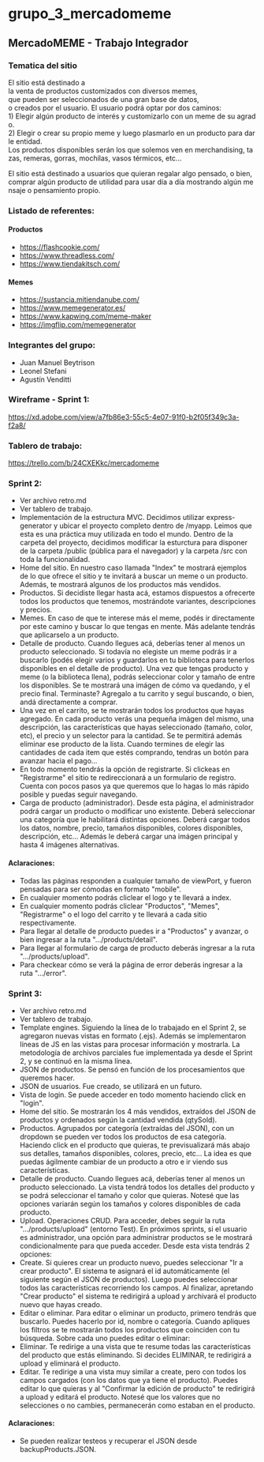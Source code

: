 # grupo_3_mercadomeme

## MercadoMEME - Trabajo Integrador

### Tematica del sitio

El sitio está destinado a la venta de productos customizados con diversos memes, que pueden ser seleccionados de una gran base de datos, o creados por el usuario.
El usuario podrá optar por dos caminos:
1) Elegir algún producto de interés y customizarlo con un meme de su agrado.
2) Elegir o crear su propio meme y luego plasmarlo en un producto para darle entidad. 
Los productos disponibles serán los que solemos ven en merchandising, tazas, remeras, gorras, mochilas, vasos térmicos, etc...

El sitio está destinado a usuarios que quieran regalar algo pensado, o bien, comprar algún producto de utilidad para usar día a día mostrando algún mensaje o pensamiento propio.

### Listado de referentes:

#### Productos
* https://flashcookie.com/
* https://www.threadless.com/
* https://www.tiendakitsch.com/

#### Memes
* https://sustancia.mitiendanube.com/
* https://www.memegenerator.es/
* https://www.kapwing.com/meme-maker
* https://imgflip.com/memegenerator


### Integrantes del grupo:

* Juan Manuel Beytrison
* Leonel Stefani
* Agustín Venditti


### Wireframe - Sprint 1:

https://xd.adobe.com/view/a7fb86e3-55c5-4e07-91f0-b2f05f349c3a-f2a8/


### Tablero de trabajo:

https://trello.com/b/24CXEKkc/mercadomeme


### Sprint 2:

* Ver archivo retro.md
* Ver tablero de trabajo.
* Implementación de la estructura MVC. Decidimos utilizar express-generator y ubicar el proyecto completo dentro de /myapp. Leimos que esta es una práctica muy utilizada en todo el mundo. Dentro de la carpeta del proyecto, decidimos modificar la esturctura para disponer de la carpeta /public (pública para el navegador) y la carpeta /src con toda la funcionalidad.
* Home del sitio. En nuestro caso llamada "Index" te mostrará ejemplos de lo que ofrece el sitio y te invitará a buscar un meme o un producto. Además, te mostrará algunos de los productos más vendidos.
* Productos. Si decidiste llegar hasta acá, estamos dispuestos a ofrecerte todos los productos que tenemos, mostrándote variantes, descripciones y precios.
* Memes. En caso de que te interese más el meme, podés ir directamente por este camino y buscar lo que tengas en mente. Más adelante tendrás que aplicarselo a un producto.
* Detalle de producto. Cuando llegues acá, deberías tener al menos un producto seleccionado. Si todavía no elegiste un meme podrás ir a buscarlo (podés elegir varios y guardarlos en tu biblioteca para tenerlos disponibles en el detalle de producto). Una vez que tengas producto y meme (o la biblioteca llena), podrás seleccionar color y tamaño de entre los disponibles. Se te mostrará una imágen de cómo va quedando, y el precio final. Terminaste? Agregalo a tu carrito y seguí buscando, o bien, andá directamente a comprar.
* Una vez en el carrito, se te mostrarán todos los productos que hayas agregado. En cada producto verás una pequeña imágen del mismo, una descripción, las características que hayas seleccionado (tamaño, color, etc), el precio y un selector para la cantidad. Se te permitirá además eliminar ese producto de la lista. Cuando termines de elegir las cantidades de cada item que estés comprando, tendras un botón para avanzar hacia el pago...
* En todo momento tendrás la opción de registrarte. Si clickeas en "Registrarme" el sitio te redireccionará a un formulario de registro. Cuenta con pocos pasos ya que queremos que lo hagas lo más rápido posible y puedas seguir navegando.
* Carga de producto (administrador). Desde esta página, el administrador podrá cargar un producto o modificar uno existente. Deberá seleccionar una categoría que le habilitará distintas opciones. Deberá cargar todos los datos, nombre, precio, tamaños disponibles, colores disponibles, descripción, etc... Además le deberá cargar una imágen principal y hasta 4 imágenes alternativas.


#### Aclaraciones:
* Todas las páginas responden a cualquier tamaño de viewPort, y fueron pensadas para ser cómodas en formato "mobile".
* En cualquier momento podrás cliclear el logo y te llevará a index.
* En cualquier momento podrás cliclear "Productos", "Memes", "Registrarme" o el logo del carrito y te llevará a cada sitio respectivamente.
* Para llegar al detalle de producto puedes ir a "Productos" y avanzar, o bien ingresar a la ruta ".../products/detail".
* Para llegar al formulario de carga de producto deberás ingresar a la ruta ".../products/upload".
* Para checkear cómo se verá la página de error deberás ingresar a la ruta ".../error".


### Sprint 3:

* Ver archivo retro.md
* Ver tablero de trabajo.
* Template engines. Siguiendo la línea de lo trabajado en el Sprint 2, se agregaron nuevas vistas en formato (.ejs). Además se implementaron líneas de JS en las vistas para procesar información y mostrarla. La metodología de archivos parciales fue implementada ya desde el Sprint 2, y se continuó en la misma línea.
* JSON de productos. Se pensó en función de los procesamientos que queremos hacer.
* JSON de usuarios. Fue creado, se utilizará en un futuro.
* Vista de login. Se puede acceder en todo momento haciendo click en "login".
* Home del sitio. Se mostrarán los 4 más vendidos, extraídos del JSON de productos y ordenados según la cantidad vendida (qtySold).
* Productos. Agrupados por categoría (extraídas del JSON), con un dropdown se pueden ver todos los productos de esa categoría. Haciendo click en el producto que quieras, te previsualizará más abajo sus detalles, tamaños disponibles, colores, precio, etc... La idea es que puedas ágilmente cambiar de un producto a otro e ir viendo sus características.
* Detalle de producto. Cuando llegues acá, deberías tener al menos un producto seleccionado. La vista tendrá todos los detalles del producto y se podrá seleccionar el tamaño y color que quieras. Notesé que las opciones variarán según los tamaños y colores disponibles de cada producto.
* Upload. Operaciones CRUD. Para acceder, debes seguir la ruta ".../products/upload" (entorno Test). En próximos sprints, si el usuario es administrador, una opción para administrar productos se le mostrará condicionalmente para que pueda acceder. Desde esta vista tendrás 2 opciones:
* Create. Si quieres crear un producto nuevo, puedes seleccionar "Ir a crear producto". El sistema te asignará el id automáticamente (el siguiente según el JSON de productos). Luego puedes seleccionar todos las características recorriendo los campos. Al finalizar, apretando "Crear producto" el sistema te redirigirá a upload y archivará el producto nuevo que hayas creado.
* Editar o eliminar. Para editar o eliminar un producto, primero tendrás que buscarlo. Puedes hacerlo por id, nombre o categoría. Cuando apliques los filtros se te mostrarán todos los productos que coinciden con tu búsqueda. Sobre cada uno puedes editar o eliminar:
* Eliminar. Te redirige a una vista que te resume todas las características del producto que estás eliminando. Si decides ELIMINAR, te redirigirá a upload y eliminará el producto.
* Editar. Te redirige a una vista muy similar a create, pero con todos los campos cargados (con los datos que ya tiene el producto). Puedes editar lo que quieras y al "Confirmar la edición de producto" te redirigirá a upload y editará el producto. Notesé que los valores que no selecciones o no cambies, permanecerán como estaban en el producto.

#### Aclaraciones:
* Se pueden realizar testeos y recuperar el JSON desde backupProducts.JSON.












